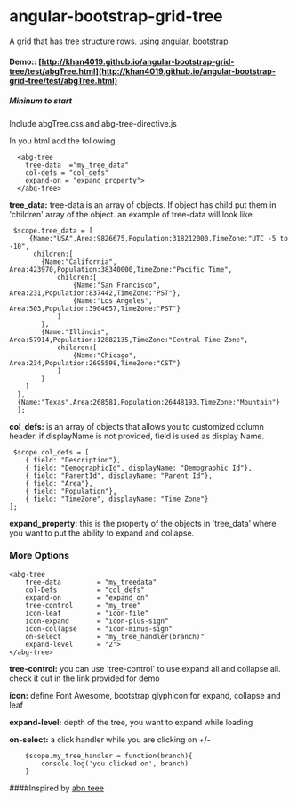 angular-bootstrap-grid-tree
===========================

A grid that has tree structure rows. using angular, bootstrap

#### Demo:: [http://khan4019.github.io/angular-bootstrap-grid-tree/test/abgTree.html](http://khan4019.github.io/angular-bootstrap-grid-tree/test/abgTree.html)

##### Mininum to start
Include abgTree.css and abg-tree-directive.js

In you html add the following

      <abg-tree
        tree-data  ="my_tree_data"
        col-defs = "col_defs"
        expand-on = "expand_property">
      </abg-tree>


**tree_data:** tree-data is an array of objects. If object has child put them in 'children' array of the object. an example of tree-data will look like. 

     $scope.tree_data = [
         {Name:"USA",Area:9826675,Population:318212000,TimeZone:"UTC -5 to -10",
	      children:[
			{Name:"California", Area:423970,Population:38340000,TimeZone:"Pacific Time",
				children:[
					{Name:"San Francisco", Area:231,Population:837442,TimeZone:"PST"},
    				{Name:"Los Angeles", Area:503,Population:3904657,TimeZone:"PST"}
				]
			},
			{Name:"Illinois", Area:57914,Population:12882135,TimeZone:"Central Time Zone",
				children:[
					{Name:"Chicago", Area:234,Population:2695598,TimeZone:"CST"}
				]
			}
		]
	  },	
	  {Name:"Texas",Area:268581,Population:26448193,TimeZone:"Mountain"}
      ];
    
**col_defs:** is an array of objects that allows you to customized column header. if displayName is not provided, field is used as display Name.

     $scope.col_defs = [
    	{ field: "Description"},
    	{ field: "DemographicId", displayName: "Demographic Id"},
    	{ field: "ParentId", displayName: "Parent Id"},
    	{ field: "Area"},
    	{ field: "Population"},
    	{ field: "TimeZone", displayName: "Time Zone"}
    ];

**expand_property:** this is the property of the objects in 'tree_data' where you want to put the ability to expand and collapse. 

### More Options

    <abg-tree 
        tree-data         = "my_treedata"
        col-Defs          = "col_defs"
        expand-on         = "expand_on"
        tree-control      = "my_tree"
        icon-leaf         = "icon-file"
        icon-expand       = "icon-plus-sign"
        icon-collapse     = "icon-minus-sign"
        on-select         = "my_tree_handler(branch)"
        expand-level      = "2">      
    </abg-tree>


**tree-control:** you can use 'tree-control' to use expand all and collapse all. check it out in the link provided for demo

**icon:** define Font Awesome, bootstrap glyphicon for expand, collapse and leaf

**expand-level:** depth of the tree, you want to expand while loading

**on-select:** a click handler while you are clicking on +/-

        $scope.my_tree_handler = function(branch){
         	console.log('you clicked on', branch)
        }

####Inspired by [abn teee](https://github.com/nickperkinslondon/angular-bootstrap-nav-tree)
